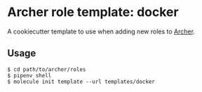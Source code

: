 # Archer role template: docker

A cookiecutter template to use when adding new roles to [Archer][0].

## Usage

```
$ cd path/to/archer/roles
$ pipenv shell
$ molecule init template --url templates/docker
```

[0]: https://github.com/sudoforge/archer
